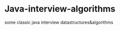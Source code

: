 Java-interview-algorithms
=========================

some classic java interview datastructures&amp;algorithms

